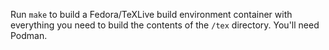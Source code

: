 Run `make` to build a Fedora/TeXLive build environment container with everything you need to build the contents of the `/tex` directory. You'll need Podman.